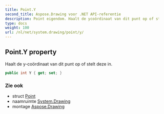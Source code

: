 ```yaml
---
title: Point.Y
second_title: Aspose.Drawing voor .NET API-referentie
description: Point eigendom. Haalt de ycoördinaat van dit punt op of stelt deze in.
type: docs
weight: 100
url: /nl/net/system.drawing/point/y/
---
```

## Point.Y property

Haalt de y-coördinaat van dit punt op of stelt deze in.

```csharp
public int Y { get; set; }
```

### Zie ook

* struct [Point](../)
* naamruimte [System.Drawing](../../point/)
* montage [Aspose.Drawing](../../../)


